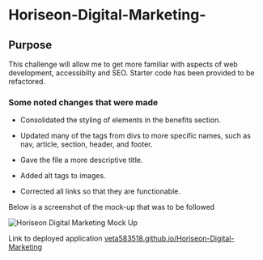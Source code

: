 # Horiseon-Digital-Marketing-

## Purpose

This challenge will allow me to get more familiar with aspects of web development, accessibilty and SEO. Starter code has been provided to be refactored.

### Some noted changes that were made 

* Consolidated the styling of elements in the benefits section.

* Updated many of the tags from divs to more specific names, such as nav, article, section, header, and footer.

* Gave the file a more descriptive title.

* Added alt tags to images.

* Corrected all links so that they are functionable.


Below is a screenshot of the mock-up that was to be followed

![Horiseon Digital Marketing Mock Up](./assets/images/Horiseon-mock-up)

Link to deployed application
[veta583518.github.io/Horiseon-Digital-Marketing](https://veta583518.github.io/Horiseon-Digital-Marketing-/)


